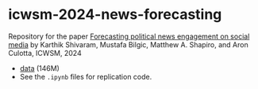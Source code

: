# icwsm-2024-news-forecasting

Repository for the paper [Forecasting political news engagement on social media](https://ojs.aaai.org/index.php/ICWSM/article/view/31401) by
Karthik Shivaram, Mustafa Bilgic, Matthew A. Shapiro, and Aron Culotta, ICWSM, 2024

- [data](https://www.dropbox.com/scl/fi/j0bhfoe1h8kvxliyuxdcg/icwsm-2024-forecasting-data-anon.json.gz?rlkey=0jtyhxsr30hsz6t735dk8f91q&st=24thd46n&dl=1) (146M)
- See the `.ipynb` files for replication code.
